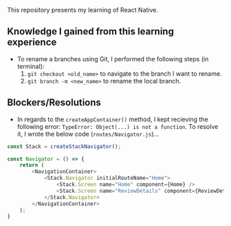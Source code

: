 This repository presents my learning of React Native.

## Knowledge I gained from this learning experience
- To rename a branches using Git, I performed the following steps (in terminal):
    1. `git checkout <old_name>` to navigate to the branch I want to rename.
    2. `git branch -m <new_name>` to rename the local branch.

## Blockers/Resolutions
- In regards to the `createAppContainer()` method, I kept recieving the following error: `TypeError: Object(...) is not a function`. To resolve it, I wrote the below code (`routes/Navigator.js`)...

```javascript
const Stack = createStackNavigator();

const Navigator = () => {
    return (
        <NavigationContainer>
            <Stack.Navigator initialRouteName="Home">
                <Stack.Screen name="Home" component={Home} />
                <Stack.Screen name="ReviewDetails" component={ReviewDetails} />
            </Stack.Navigator>
        </NavigationContainer>
    );
}
```